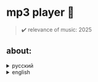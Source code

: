 # mp3 player 🤑
>✔️ relevance of music: 2025
## about:
<details>
<summary>русский</summary>
📦 установка:

```
pip install -r req.txt
```

💻 комманды:

```
n - след. трек
p - прошлый трек
q - выйти
```
</details>

<details>
<summary>english</summary>
📦 installing:

```
pip install -r req.txt
```

💻 commands:

```
n - next
p - back
q - quit
```
</details>
